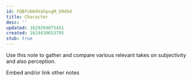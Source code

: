 ```yaml
---
id: FQBfvb69VahpvgM_b945d
title: Character
desc: ''
updated: 1629269875451
created: 1624430653795
stub: true
---
```


Use this note to gather and compare various relevant takes on subjectivity and also perception.

Embed and/or link other notes


